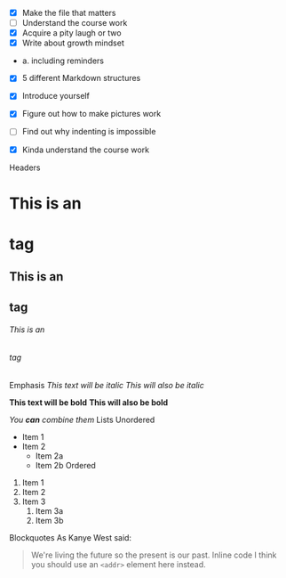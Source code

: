 
- [x] Make the file that matters
- [ ] Understand the course work
- [x] Acquire a pity laugh or two
- [x] Write about growth mindset
-    a. including reminders
- [x] 5 different Markdown structures
- [x] Introduce yourself
- [x] Figure out how to make pictures work
- [ ] Find out why indenting is impossible
- [x] Kinda understand the course work


Headers
# This is an <h1> tag
## This is an <h2> tag
###### This is an <h6> tag
Emphasis
*This text will be italic*
_This will also be italic_

**This text will be bold**
__This will also be bold__

_You **can** combine them_
Lists
Unordered
* Item 1
* Item 2
  * Item 2a
  * Item 2b
Ordered
1. Item 1
1. Item 2
1. Item 3
   1. Item 3a
   1. Item 3b
   
Blockquotes
As Kanye West said:

> We're living the future so
> the present is our past.
Inline code
I think you should use an
`<addr>` element here instead.